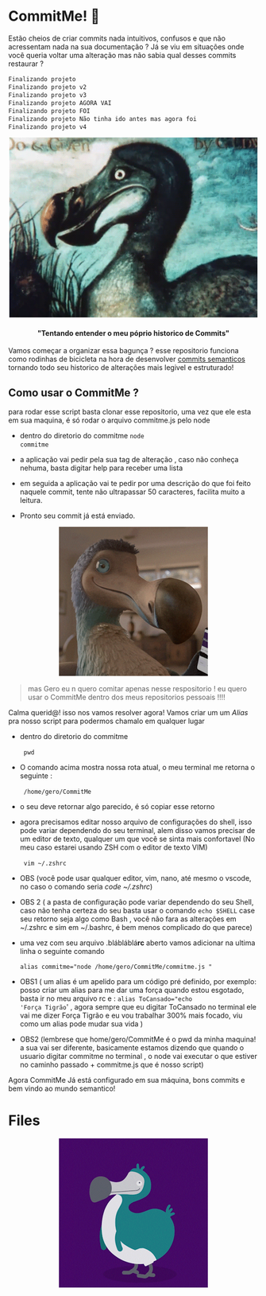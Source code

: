 # CommitMe! 🦤

Estão cheios de criar commits nada intuitivos, confusos e que não acressentam nada na sua documentação ?
Já se viu em situações onde você queria voltar uma alteração mas não sabia qual desses commits restaurar ?

    Finalizando projeto
    Finalizando projeto v2
    Finalizando projeto v3
    Finalizando projeto AGORA VAI
    Finalizando projeto FOI 
    Finalizando projeto Não tinha ido antes mas agora foi
    Finalizando projeto v4

<p  align="center">
<img src="./assets/ezgif-1-8783a798b8.gif"  alt="Creepy Dodo">
</p>

<h4 align="center" > "Tentando entender o meu póprio historico de Commits" </h4>


  Vamos começar a organizar essa bagunça ? esse repositorio funciona como rodinhas de bicicleta na hora de desenvolver [commits semanticos](https://www.conventionalcommits.org/en/v1.0.0/)  tornando todo seu historico de alterações mais legivel e estruturado!

## Como usar o CommitMe ?

 para rodar esse script basta clonar esse repositorio, uma vez que ele esta em sua maquina, é só rodar o arquivo commitme.js pelo node
 
 * dentro do diretorio do commitme 
    <code>node commitme</code>

* a aplicação vai pedir pela sua tag de alteração , caso não conheça nehuma, basta digitar help para receber uma lista
* em seguida a aplicação vai te pedir por uma descrição do que foi feito naquele commit,  tente não ultrapassar 50 caracteres, facilita muito a leitura.
* Pronto seu commit já está enviado.
<p  align="center">
<img src="./assets/hmmm%20intresting.gif"  alt="happy Dodo">
</p>


> mas Gero eu n quero comitar apenas nesse respositorio ! eu quero usar
> o CommitMe dentro dos meus repositorios pessoais !!!!

Calma querid@! isso nos vamos resolver agora! 
Vamos criar um um *Alias* pra nosso script para podermos chamalo em qualquer lugar

* dentro do diretorio do commitme 

    <code> pwd </code>

* O comando acima mostra nossa rota atual, o meu terminal me retorna o seguinte :

 

    

  

     <code> /home/gero/CommitMe </code>

* o seu deve retornar algo parecido, é só copiar esse retorno
* agora precisamos editar nosso arquivo de  configurações do shell, isso pode variar dependendo do seu terminal, alem disso vamos precisar de um editor de texto, qualquer um que você se sinta mais confortavel (No meu caso estarei usando ZSH com o editor de texto VIM)
 
   

    <code> vim ~/.zshrc </code>

 

* OBS (você pode usar qualquer editor, vim, nano, até mesmo o vscode, no caso o comando seria *code ~/.zshrc*)
* OBS 2 ( a pasta de configuração pode variar dependendo do seu Shell, caso não tenha certeza do seu basta usar o comando `echo $SHELL`  case seu retorno seja algo como Bash , você não fara as alterações em ~/.zshrc e sim em ~/.bashrc, é bem menos complicado do que parece)

* uma vez com seu arquivo .blábláblá**rc** aberto  vamos adicionar na ultima linha o seguinte comando

      alias commitme="node /home/gero/CommitMe/commitme.js "

* OBS1 ( um alias é um apelido para um código pré definido, por exemplo:  posso criar um alias para me dar uma força quando estou esgotado, basta ir no meu arquivo rc e :  <code>alias ToCansado="echo 'Força Tigrão</code>' , agora sempre que eu digitar ToCansado no terminal ele vai me dizer Força Tigrão e eu vou trabalhar 300% mais focado, viu como um alias pode mudar sua vida )
* OBS2  (lembrese que home/gero/CommitMe é o pwd da minha maquina! a sua vai ser diferente,  basicamente estamos dizendo que  quando o usuario digitar commitme no terminal , o node vai executar o que estiver no caminho passado + commitme.js que é nosso script)

Agora CommitMe Já está configurado em sua máquina, bons commits e bem vindo ao mundo semantico!

# Files

<p  align="center">
<img src="./assets/giphy.gif"  alt="goodby Dodo">
</p>
